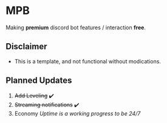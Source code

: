 # MPB
Making __premium__ discord bot features / interaction **free**.
## Disclaimer
- This is a template, and not functional without modications.
## Planned Updates
1. ~~Add Leveling~~ ✔️
2. ~~Streaming notifications~~ ✔️
3. Economy
*Uptime is a working progress to be 24/7*
